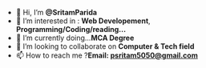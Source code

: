 - 👋 Hi, I’m **@SritamParida**
- 👀 I’m interested in : **Web Developement**, **Programming/Coding/reading...**
- 🌱 I’m currently doing...**MCA Degree**
- 💞️ I’m looking to collaborate on **Computer & Tech field**
- 📫 How to reach me ?**Email: psritam5050@gmail.com**

<!---
SritamParida/SritamParida is a ✨ special ✨ repository because its `README.md` (this file) appears on your GitHub profile.
You can click the Preview link to take a look at your changes.
--->
